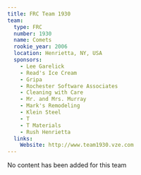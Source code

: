 ```yaml
---
title: FRC Team 1930
team:
  type: FRC
  number: 1930
  name: Comets
  rookie_year: 2006
  location: Henrietta, NY, USA
  sponsors:
    - Lee Garelick
    - Read's Ice Cream
    - Gripa
    - Rochester Software Associates
    - Cleaning with Care
    - Mr. and Mrs. Murray
    - Mark's Remodeling
    - Klein Steel
    - T
    - T Materials
    - Rush Henrietta
  links:
    Website: http://www.team1930.vze.com
---
```

No content has been added for this team